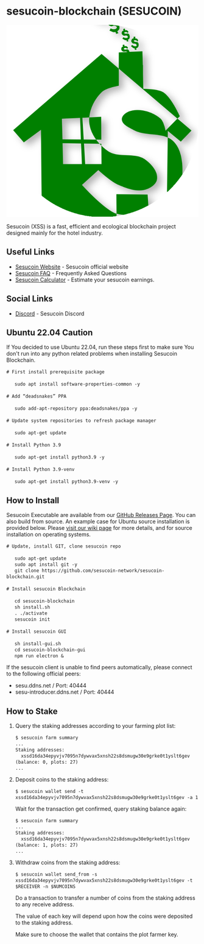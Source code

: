 # sesucoin-blockchain (SESUCOIN)

![Alt sesucoin Logo](https://github.com/sesucoin-network/sesucoin-blockchain/raw/main/sesucoin-blockchain-gui/src/assets/img/sesucoin_circle.png)

Sesucoin (XSS) is a fast, efficient and ecological blockchain project designed mainly for the hotel industry.


## Useful Links

- [Sesucoin Website](https://www.sesucoin.eu) - Sesucoin official website
- [Sesucoin FAQ](https://www.sesucoin.eu/faq) - Frequently Asked Questions
- [Sesucoin Calculator](https://chiaforkscalculator.com/) - Estimate your sesucoin earnings.


## Social Links
- [Discord](https://discord.gg/7JcYy7BHcn) - Sesucoin Discord


## Ubuntu 22.04 Caution

If You decided to use Ubuntu 22.04, run these steps first to make sure You don't run into any python related problems when installing Sesucoin Blockchain.

```
# First install prerequisite package

   sudo apt install software-properties-common -y
  
# Add “deadsnakes” PPA

   sudo add-apt-repository ppa:deadsnakes/ppa -y

# Update system repositories to refresh package manager

   sudo apt-get update
   
# Install Python 3.9

   sudo apt-get install python3.9 -y
   
# Install Python 3.9-venv

   sudo apt-get install python3.9-venv -y
```

## How to Install

Sesucoin Executable are available from our [GitHub Releases Page](https://github.com/sesucoin-network/sesucoin-blockchain/releases). You can also build from source. An example case for Ubuntu source installation is provided below. Please [visit our wiki page](https://github.com/sesucoin-network/sesucoin-blockchain/wiki) for more details, and for source installation on operating systems.

```
# Update, install GIT, clone sesucoin repo

   sudo apt-get update
   sudo apt install git -y
   git clone https://github.com/sesucoin-network/sesucoin-blockchain.git
  
# Install sesucoin Blockchain

   cd sesucoin-blockchain
   sh install.sh
   . ./activate
   sesucoin init

# Install sesucoin GUI

   sh install-gui.sh
   cd sesucoin-blockchain-gui
   npm run electron &
```

If the sesucoin client is unable to find peers automatically, please connect to the following official peers:

- sesu.ddns.net / Port: 40444
- sesu-introducer.ddns.net / Port: 40444


## How to Stake

1. Query the staking addresses according to your farming plot list:

   ```
   $ sesucoin farm summary
   ...
   Staking addresses:
     xssd16da34epyvjv7095n7dywvax5xnsh22s8dsmugw30e9grke0t1yslt6gev (balance: 0, plots: 27)
   ...
   ```

2. Deposit coins to the staking address:

   ```
   $ sesucoin wallet send -t xssd16da34epyvjv7095n7dywvax5xnsh22s8dsmugw30e9grke0t1yslt6gev -a 1
   ```

   Wait for the transaction get confirmed, query staking balance again:

   ```
   $ sesucoin farm summary
   ...
   Staking addresses:
     xssd16da34epyvjv7095n7dywvax5xnsh22s8dsmugw30e9grke0t1yslt6gev (balance: 1, plots: 27)
   ...
   ```

3. Withdraw coins from the staking address:

   ```
   $ sesucoin wallet send_from -s xssd16da34epyvjv7095n7dywvax5xnsh22s8dsmugw30e9grke0t1yslt6gev -t $RECEIVER -n $NUMCOINS
   ```

   Do a transaction to transfer a number of coins from the staking address to any receive address.

   The value of each key will depend upon how the coins were deposited to the staking address.

   Make sure to choose the wallet that contains the plot farmer key.

